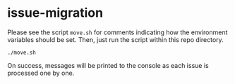 # issue-migration

Please see the script `move.sh` for comments indicating how the environment variables should be set.
Then, just run the script within this repo directory.

```
./move.sh
```

On success, messages will be printed to the console as each issue is processed one by one.

